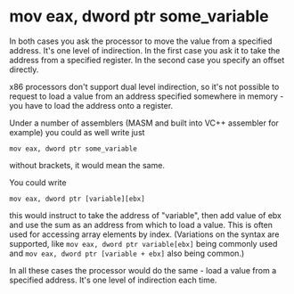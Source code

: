 # mov eax, dword ptr some\_variable

In both cases you ask the processor to move the value from a specified address. It's one level of indirection. In the first case you ask it to take the address from a specified register. In the second case you specify an offset directly.

x86 processors don't support dual level indirection, so it's not possible to request to load a value from an address specified somewhere in memory - you have to load the address onto a register.

Under a number of assemblers \(MASM and built into VC++ assembler for example\) you could as well write just

```text
mov eax, dword ptr some_variable
```

without brackets, it would mean the same.

You could write

```text
mov eax, dword ptr [variable][ebx]
```

this would instruct to take the address of "variable", then add value of ebx and use the sum as an address from which to load a value. This is often used for accessing array elements by index. \(Variations on the syntax are supported, like `mov eax, dword ptr variable[ebx]` being commonly used and `mov eax, dword ptr [variable + ebx]` also being common.\)

In all these cases the processor would do the same - load a value from a specified address. It's one level of indirection each time.

